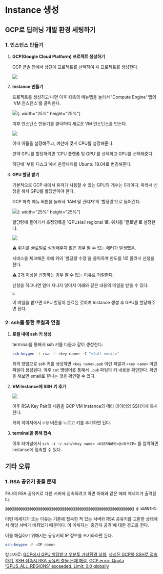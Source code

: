 # Instance 생성

## GCP로 딥러닝 개발 환경 세팅하기

### 1. 인스턴스 만들기

1. **GCP(Google Cloud Platform) 프로젝트 생성하기**

   GCP 콘솔 안에서 상단에 프로젝트를 선택하여 새 프로젝트를 생성한다.

   ![](https://user-images.githubusercontent.com/29116445/84217382-f6fab380-ab06-11ea-97cf-33de3fba4a4c.png)

2. **Instance 만들기**

   프로젝트를 생성하고 나면 이후 좌측의 메뉴탭을 눌러서 'Compute Engine' 탭의 'VM 인스턴스'를 클릭한다.

   ![](https://user-images.githubusercontent.com/29116445/84217376-f3ffc300-ab06-11ea-8800-e7f4f8639609.png){: width="25%" height="25%"}

   이후 인스턴스 만들기를 클릭하여 새로운 VM 인스턴스를 만든다.

   ![](https://user-images.githubusercontent.com/29116445/84217383-f7934a00-ab06-11ea-93b1-c7ee7e3995d0.png)

   이때 이름을 설정해주고, 예산에 맞게 CPU를 설정해준다.

   만약 GPU를 할당하려면 'CPU 플랫폼 및 GPU'를 선택하고 GPU를 선택해준다.

   하단에 '부팅 디스크'에서 운영체제를 Ubuntu 18.04로 변경해준다.

3. **GPU 할당 받기**

   기본적으로 GCP 내에서 유저가 사용할 수 있는 GPU의 개수는 0개이다. 따라서 신청을 해서 GPU를 할당받아야 한다.

   GCP 좌측 메뉴 버튼을 눌러서 'IAM 및 관리자'의 '할당량'으로 들어간다.

   ![](https://user-images.githubusercontent.com/29116445/84217389-f95d0d80-ab06-11ea-92e2-590535f84e81.png){: width="25%" height="25%"}

   할당량에 들어가서 측정항목을 'GPUs(all regions)'로, 위치를 '글로벌'로 설정한다.

   ![](https://user-images.githubusercontent.com/29116445/84217390-f95d0d80-ab06-11ea-90c7-64eb9e75814f.png)

   ⚠️ 위치를 글로벌로 설정해주지 않은 경우 알 수 없는 에러가 발생했음.

   서비스를 체크해준 후에 위의 '할당량 수정'을 클릭하여 한도를 1로 올려서 신청을 한다.

   ⚠️ 2개 이상을 신청하는 경우 알 수 없는 이유로 거절한다.

   신청을 하고나면 얼마 지나지 않아서 아래와 같은 내용의 메일을 받을 수 있다.

   <img src="https://user-images.githubusercontent.com/29116445/84217388-f8c47700-ab06-11ea-975c-a43215ea7454.png" style="zoom:50%;" />

   이 메일을 받으면 GPU 할당이 완료된 것이며 Instance 생성 후 GPU를 할당해주면 된다.



### 2. ssh를 통한 로컬과 연결

1. **로컬 내에 ssh 키 생성**

   terminal을 통해서 ssh 키를 다음과 같이 생성한다.

   ```bash
   ssh-keygen -t rsa -f <key name> -C "<full email>"
   ```

   위의 방법으로 ssh 키를 생성하면 `<key name>.pub` 이란 파일과 `<key name>` 이란 파일이 생성된다. 이후 `cat` 명령어를 통해서 `.pub` 파일의 키 내용을 확인한다. 확인을 해보면 email로 끝나는 것을 확인할 수 있다. 

2. **VM Instance에 SSH 키 추가**

   ![](https://user-images.githubusercontent.com/29116445/84217385-f82be080-ab06-11ea-8671-d86cceed6a1f.png)

   이후 RSA Key Pair의 내용을 GCP VM Instance의 메타 데이터의 SSH키에 복사한다.

   위의 이미지에서 `수정` 버튼을 누르고 키를 추가하면 된다.

3. **terminal을 통해 접속**

   이후 터미널에서 `ssh -i ~/.ssh/<key name> <USERNAME>@<외부IP>` 를 입력하면 Instance에 접속할 수 있다.





## 기타 오류

### 1. RSA 공유키 충돌 문제

하나의 RSA 공유키로 다른 서버에 접속하려고 하면 아래와 같은 에러 메세지가 출력된다.

```bash
@@@@@@@@@@@@@@@@@@@@@@@@@@@@@@@@@@@@@@@@@@@@@@@@@@@@@@@@@@@ @ WARNING: REMOTE HOST IDENTIFICATION HAS CHANGED! @ @@@@@@@@@@@@@@@@@@@@@@@@@@@@@@@@@@@@@@@@@@@@@@@@@@@@@@@@@@@
```

이런 메세지가 뜨는 이유는 기존에 접속한 적 있는 서버와 RSA 공유키를 교환한 상태에서 해당 서버가 바뀌었기 때문이다. 이 메세지는 '중간자 공격'에 대한 경고를 한다.

이를 해결하기 위해서는 공유키의 IP 정보를 초기화하면 된다.

```bash
ssh-keygen -R <IP name>
```



참고자료: [GCP에서 GPU 할당받고 우분투 가상환경 실행](https://turtlefromocean.tistory.com/3), [생성된 GCP를 SSH로 접속하기](https://ruuci.tistory.com/6), [SSH 접속시 RSA 공유키 충돌 문제 해결]("https://cpuu.postype.com/post/30065"), [GCP error: Quota 'GPUS_ALL_REGIONS' exceeded. Limit: 0.0 globally](https://stackoverflow.com/questions/53415180/gcp-error-quota-gpus-all-regions-exceeded-limit-0-0-globally) 

